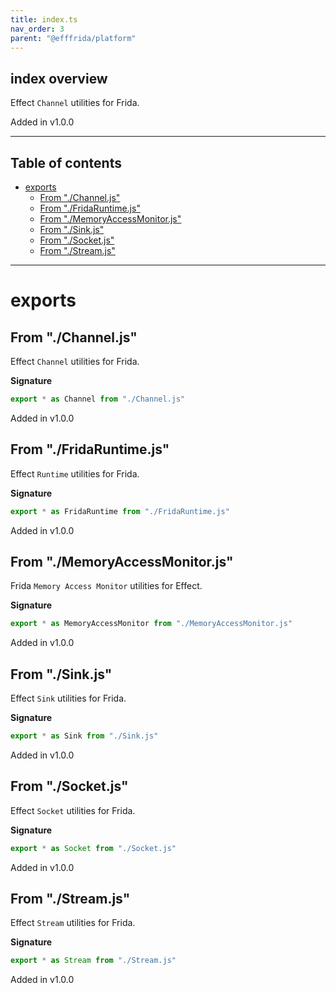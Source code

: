 ```yaml
---
title: index.ts
nav_order: 3
parent: "@efffrida/platform"
---
```


## index overview

Effect `Channel` utilities for Frida.

Added in v1.0.0

---

<h2 class="text-delta">Table of contents</h2>

- [exports](#exports)
  - [From "./Channel.js"](#from-channeljs)
  - [From "./FridaRuntime.js"](#from-fridaruntimejs)
  - [From "./MemoryAccessMonitor.js"](#from-memoryaccessmonitorjs)
  - [From "./Sink.js"](#from-sinkjs)
  - [From "./Socket.js"](#from-socketjs)
  - [From "./Stream.js"](#from-streamjs)

---

# exports

## From "./Channel.js"

Effect `Channel` utilities for Frida.

**Signature**

```ts
export * as Channel from "./Channel.js"
```

Added in v1.0.0

## From "./FridaRuntime.js"

Effect `Runtime` utilities for Frida.

**Signature**

```ts
export * as FridaRuntime from "./FridaRuntime.js"
```

Added in v1.0.0

## From "./MemoryAccessMonitor.js"

Frida `Memory Access Monitor` utilities for Effect.

**Signature**

```ts
export * as MemoryAccessMonitor from "./MemoryAccessMonitor.js"
```

Added in v1.0.0

## From "./Sink.js"

Effect `Sink` utilities for Frida.

**Signature**

```ts
export * as Sink from "./Sink.js"
```

Added in v1.0.0

## From "./Socket.js"

Effect `Socket` utilities for Frida.

**Signature**

```ts
export * as Socket from "./Socket.js"
```

Added in v1.0.0

## From "./Stream.js"

Effect `Stream` utilities for Frida.

**Signature**

```ts
export * as Stream from "./Stream.js"
```

Added in v1.0.0
